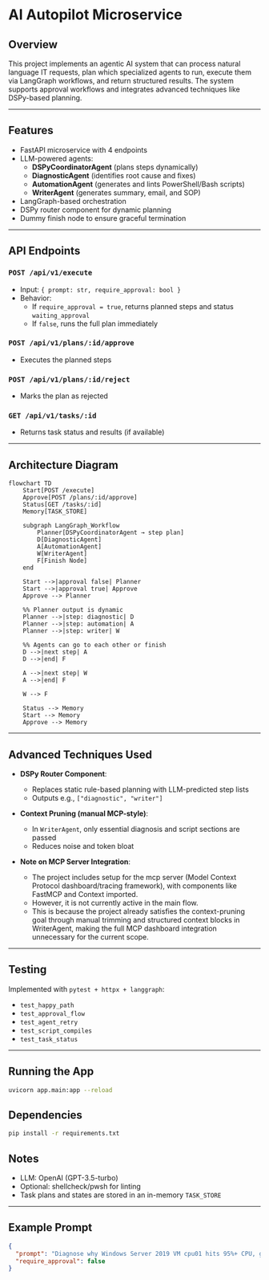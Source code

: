 # AI Autopilot Microservice

## Overview
This project implements an agentic AI system that can process natural language IT requests, plan which specialized agents to run, execute them via LangGraph workflows, and return structured results. The system supports approval workflows and integrates advanced techniques like DSPy-based planning.

---

## Features
- FastAPI microservice with 4 endpoints
- LLM-powered agents:
  - **DSPyCoordinatorAgent** (plans steps dynamically)
  - **DiagnosticAgent** (identifies root cause and fixes)
  - **AutomationAgent** (generates and lints PowerShell/Bash scripts)
  - **WriterAgent** (generates summary, email, and SOP)
- LangGraph-based orchestration
- DSPy router component for dynamic planning
- Dummy finish node to ensure graceful termination

---

## API Endpoints
### `POST /api/v1/execute`
- Input: `{ prompt: str, require_approval: bool }`
- Behavior:
  - If `require_approval = true`, returns planned steps and status `waiting_approval`
  - If `false`, runs the full plan immediately

### `POST /api/v1/plans/:id/approve`
- Executes the planned steps

### `POST /api/v1/plans/:id/reject`
- Marks the plan as rejected

### `GET /api/v1/tasks/:id`
- Returns task status and results (if available)

---

## Architecture Diagram
```mermaid
flowchart TD
    Start[POST /execute]
    Approve[POST /plans/:id/approve]
    Status[GET /tasks/:id]
    Memory[TASK_STORE]

    subgraph LangGraph_Workflow
        Planner[DSPyCoordinatorAgent → step plan]
        D[DiagnosticAgent]
        A[AutomationAgent]
        W[WriterAgent]
        F[Finish Node]
    end

    Start -->|approval false| Planner
    Start -->|approval true| Approve
    Approve --> Planner

    %% Planner output is dynamic
    Planner -->|step: diagnostic| D
    Planner -->|step: automation| A
    Planner -->|step: writer| W

    %% Agents can go to each other or finish
    D -->|next step| A
    D -->|end| F

    A -->|next step| W
    A -->|end| F

    W --> F

    Status --> Memory
    Start --> Memory
    Approve --> Memory
```

---

## Advanced Techniques Used
- **DSPy Router Component**:
  - Replaces static rule-based planning with LLM-predicted step lists
  - Outputs e.g., `["diagnostic", "writer"]`

- **Context Pruning (manual MCP-style)**:
  - In `WriterAgent`, only essential diagnosis and script sections are passed
  - Reduces noise and token bloat
 
- **Note on MCP Server Integration**:
  - The project includes setup for the mcp server (Model Context Protocol dashboard/tracing framework), with components like FastMCP and Context imported.
  - However, it is not currently active in the main flow.
  - This is because the project already satisfies the context-pruning goal through manual trimming and structured context blocks in WriterAgent, making the full MCP dashboard integration unnecessary for the current scope.   

---

## Testing
Implemented with `pytest + httpx + langgraph`:
- `test_happy_path`
- `test_approval_flow`
- `test_agent_retry`
- `test_script_compiles`
- `test_task_status`

---

## Running the App
```bash
uvicorn app.main:app --reload
```

## Dependencies
```bash
pip install -r requirements.txt
```

## Notes
- LLM: OpenAI (GPT-3.5-turbo)
- Optional: shellcheck/pwsh for linting
- Task plans and states are stored in an in-memory `TASK_STORE`

---

## Example Prompt
```json
{
  "prompt": "Diagnose why Windows Server 2019 VM cpu01 hits 95%+ CPU, generate a PowerShell script, and draft an email to management summarising findings.",
  "require_approval": false
}
```
